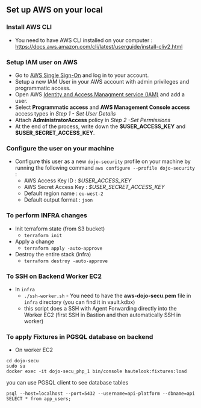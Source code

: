 ## Set up AWS on your local

### Install AWS CLI

- You need to have AWS CLI installed on your computer : https://docs.aws.amazon.com/cli/latest/userguide/install-cliv2.html

### Setup IAM user on AWS

- Go to [AWS Single Sign-On](https://theodo.awsapps.com/start/#/) and log in to your account.
- Setup a new IAM User in your AWS account with admin privileges and programmatic access.
- Open AWS [Identity and Access Managment service (IAM)](https://console.aws.amazon.com/iam/home?region=eu-west-1) and add a user.
- Select **Programmatic access** and **AWS Management Console access** access types in _Step 1 - Set User Details_
- Attach **AdministratorAccess** policy in _Step 2 -Set Permissions_
- At the end of the process, write down the **\$USER_ACCESS_KEY** and **\$USER_SECRET_ACCESS_KEY**.

### Configure the user on your machine

- Configure this user as a new `dojo-security` profile on your machine by running the following command `aws configure --profile dojo-security` :
  - AWS Access Key ID : _\$USER_ACCESS_KEY_
  - AWS Secret Access Key : _\$USER_SECRET_ACCESS_KEY_
  - Default region name : `eu-west-2`
  - Default output format : `json`

### To perform INFRA changes
- Init terraform state (from S3 bucket)
  - `terraform init`
- Apply a change
  - `terraform apply -auto-approve`
- Destroy the entire stack (infra)
  - `terraform destroy -auto-approve`

### To SSH on Backend Worker EC2
- In `infra`
  - `./ssh-worker.sh`  - You need to have the **aws-dojo-secu.pem** file in `infra` directory (you can find it in vault.kdbx)
  - this script does a SSH with Agent Forwarding directly into the Worker EC2 (first SSH in Bastion and then automatically SSH in worker)

### To apply Fixtures in PGSQL database on backend
- On worker EC2
```
cd dojo-secu
sudo su
docker exec -it dojo-secu_php_1 bin/console hautelook:fixtures:load
```

you can use PGSQL client to see database tables
```
psql --host=localhost --port=5432 --username=api-platform --dbname=api
SELECT * from app_users;
```

